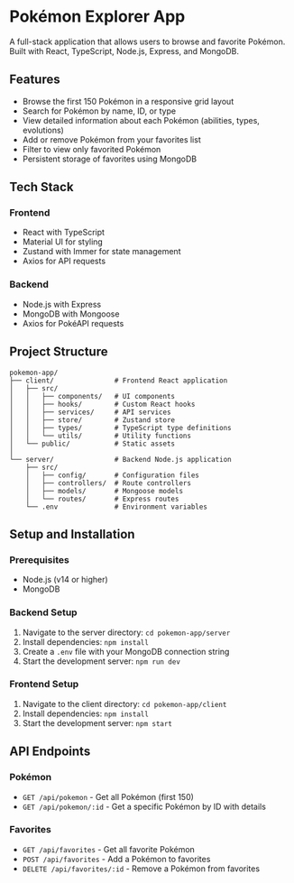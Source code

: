 # Pokémon Explorer App

A full-stack application that allows users to browse and favorite Pokémon. Built with React, TypeScript, Node.js, Express, and MongoDB.

## Features

- Browse the first 150 Pokémon in a responsive grid layout
- Search for Pokémon by name, ID, or type
- View detailed information about each Pokémon (abilities, types, evolutions)
- Add or remove Pokémon from your favorites list
- Filter to view only favorited Pokémon
- Persistent storage of favorites using MongoDB

## Tech Stack

### Frontend
- React with TypeScript
- Material UI for styling
- Zustand with Immer for state management
- Axios for API requests

### Backend
- Node.js with Express
- MongoDB with Mongoose
- Axios for PokéAPI requests

## Project Structure

```
pokemon-app/
├── client/               # Frontend React application
│   ├── src/
│   │   ├── components/   # UI components
│   │   ├── hooks/        # Custom React hooks
│   │   ├── services/     # API services
│   │   ├── store/        # Zustand store
│   │   ├── types/        # TypeScript type definitions
│   │   └── utils/        # Utility functions
│   └── public/           # Static assets
│
└── server/               # Backend Node.js application
    ├── src/
    │   ├── config/       # Configuration files
    │   ├── controllers/  # Route controllers
    │   ├── models/       # Mongoose models
    │   └── routes/       # Express routes
    └── .env              # Environment variables
```

## Setup and Installation

### Prerequisites
- Node.js (v14 or higher)
- MongoDB

### Backend Setup
1. Navigate to the server directory: `cd pokemon-app/server`
2. Install dependencies: `npm install`
3. Create a `.env` file with your MongoDB connection string
4. Start the development server: `npm run dev`

### Frontend Setup
1. Navigate to the client directory: `cd pokemon-app/client`
2. Install dependencies: `npm install`
3. Start the development server: `npm start`

## API Endpoints

### Pokémon
- `GET /api/pokemon` - Get all Pokémon (first 150)
- `GET /api/pokemon/:id` - Get a specific Pokémon by ID with details

### Favorites
- `GET /api/favorites` - Get all favorite Pokémon
- `POST /api/favorites` - Add a Pokémon to favorites
- `DELETE /api/favorites/:id` - Remove a Pokémon from favorites 